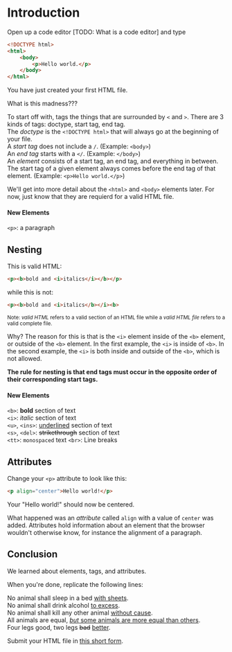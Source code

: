 # Introduction
Open up a code editor [TODO: What is a code editor] and type

```html
<!DOCTYPE html>
<html>
	<body>
		<p>Hello world.</p>
	</body>
</html>
```

You have just created your first HTML file.

What is this madness???

To start off with, tags the things that are surrounded by `<` and `>`. There are 3 kinds of tags: doctype, start tag, end tag.  
The *doctype* is the `<!DOCTYPE html>` that will always go at the beginning of your file.  
A *start tag* does not include a `/`. (Example: `<body>`)  
An *end tag* starts with a `</`. (Example: `</body>`)  
An *element* consists of a start tag, an end tag, and everything in between. The start tag of a given element always comes before the end tag of that element. (Example: `<p>Hello world.</p>`)

We'll get into more detail about the `<html>` and `<body>` elements later. For now, just know that they are requierd for a valid HTML file.

#### New Elements
`<p>`: a paragraph

## Nesting
This is valid HTML:

```html
<p><b>bold and <i>italics</i></b></p>
```

while this is not:

```html
<p><b>bold and <i>italics</b></i><b>
```

<small>Note: *valid HTML* refers to a valid section of an HTML file while a *valid HTML file* refers to a valid complete file.</small>

Why? The reason for this is that is the `<i>` element inside of the `<b>` element, or outside of the `<b>` element. In the first example, the `<i>` is inside of `<b>`. In the second example, the `<i>` is both inside and outside of the `<b>`, which is not allowed.

**The rule for nesting is that end tags must occur in the opposite order of their corresponding start tags.**

#### New Elements
`<b>`: **bold** section of text  
`<i>`: *italic* section of text  
`<u>`, `<ins>`: <ins>underlined</ins> section of text  
`<s>`, `<del>`: ~~strikethrough~~ section of text  
`<tt>`: `monospaced` text 
`<br>`: Line breaks

## Attributes
Change your `<p>` attribute to look like this:

```html
<p align="center">Hello world!</p>
```

Your "Hello world!" should now be centered.

What happened was an *attribute* called `align` with a value of `center` was added. Attributes hold information about an element that the browser wouldn't otherwise know, for instance the alignment of a paragraph.

## Conclusion
We learned about elements, tags, and attributes.

When you're done, replicate the following lines:

No animal shall sleep in a bed <ins>with sheets</ins>.  
No animal shall drink alcohol <ins>to excess</ins>.  
No animal shall kill any other animal <ins>without cause</ins>.  
All animals are equal, <ins>*but* some animals are more equal than others</ins>.  
Four legs good, two legs ~~bad~~ <ins>better</ins>.

Submit your HTML file in [this short form](https://forms.gle/umbC1SLTFFC44sYj8).
